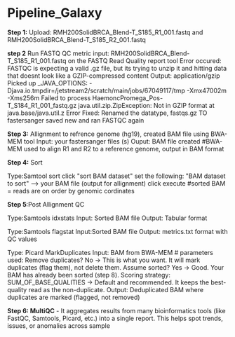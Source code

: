 # Pipeline_Galaxy

**Step 1:**
Upload: RMH200SolidBRCA_Blend-T_S185_R1_001.fastq and RMH200SolidBRCA_Blend-T_S185_R2_001.fastq

**step 2**  Run FASTQ QC metric
input: RMH200SolidBRCA_Blend-T_S185_R1_001.fastq on the FASTQ Read Quality report tool
Error occured: FASTQC is expecting a valid .gz file, but its trying to unzip it and hitting data that doesnt look like a GZIP-compressed content
Output: application/gzip 
        Picked up _JAVA_OPTIONS: -Djava.io.tmpdir=/jetstream2/scratch/main/jobs/67049117/tmp -Xmx47002m -Xms256m
        Failed to process HaemoncPromega_Pos-T_S184_R1_001_fastq.gz
        java.util.zip.ZipException: Not in GZIP format at java.base/java.util.z
Error Fixed: Renamed the datatype, fastqs.gz TO fastersanger
saved new and ran FASTQC again

**Step 3:** Allignment to refrence genome (hg19), created BAM file using BWA-MEM tool
Input: your fastersanger files (s)
Ouput: BAM file created 
        #BWA-MEM used to align R1 and R2 to a reference genome, output in BAM format

**Step 4:** Sort 

Type:Samtool sort
click "sort BAM dataset"
set the following: "BAM dataset to sort" --> your BAM file (output for allignment)
click execute 
    #sorted BAM = reads are on order by genomic cordinates

**Step 5**:Post Allignment QC 

Type:Samtools idxstats
Input: Sorted BAM file
Output: Tabular format 

Type:Samtools flagstat
Input:Sorted BAM file
Output: metrics.txt format with QC values 

Type: Picard MarkDuplicates
Input: BAM from BWA-MEM 
        # parameters used:
        Remove duplicates? No → This is what you want. It will mark duplicates (flag them), not delete them.
        Assume sorted? Yes → Good. Your BAM has already been sorted (step 8).
        Scoring strategy: SUM_OF_BASE_QUALITIES → Default and recommended. It keeps the best-quality read as the non-duplicate.
Output: Deduplicated BAM where duplicates are marked (flagged, not removed)

**Step 6: MultiQC** - It aggregates results from many bioinformatics tools (like FastQC, Samtools, Picard, etc.) into a single report. This helps spot trends, issues, or anomalies across sample


